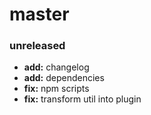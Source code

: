 # master

### unreleased
- **add:** changelog
- **add:** dependencies
- **fix:** npm scripts
- **fix:** transform util into plugin
